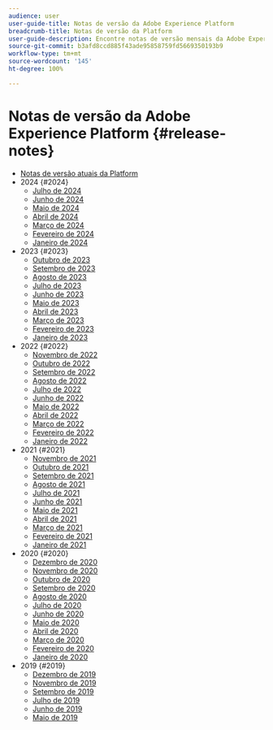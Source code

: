 ```yaml
---
audience: user
user-guide-title: Notas de versão da Adobe Experience Platform
breadcrumb-title: Notas de versão da Platform
user-guide-description: Encontre notas de versão mensais da Adobe Experience Platform.
source-git-commit: b3afd8ccd885f43ade95858759fd5669350193b9
workflow-type: tm+mt
source-wordcount: '145'
ht-degree: 100%

---
```



# Notas de versão da Adobe Experience Platform {#release-notes}

* [Notas de versão atuais da Platform](latest/latest.md)
* 2024 {#2024}
   * [Julho de 2024](2024/july-2024.md)
   * [Junho de 2024](2024/june-2024.md)
   * [Maio de 2024](2024/may-2024.md)
   * [Abril de 2024](2024/april-2024.md)
   * [Março de 2024](2024/march-2024.md)
   * [Fevereiro de 2024](2024/february-2024.md)
   * [Janeiro de 2024](2024/january-2024.md)
* 2023 {#2023}
   * [Outubro de 2023](2023/october-2023.md)
   * [Setembro de 2023](2023/september-2023.md)
   * [Agosto de 2023](2023/august-2023.md)
   * [Julho de 2023](2023/july-2023.md)
   * [Junho de 2023](2023/june-2023.md)
   * [Maio de 2023](2023/may-2023.md)
   * [Abril de 2023](2023/april-2023.md)
   * [Março de 2023](2023/march-2023.md)
   * [Fevereiro de 2023](2023/february-2023.md)
   * [Janeiro de 2023](2023/january-2023.md)
* 2022 {#2022}
   * [Novembro de 2022](2022/november-2022.md)
   * [Outubro de 2022](2022/october-2022.md)
   * [Setembro de 2022](2022/september-2022.md)
   * [Agosto de 2022](2022/august-2022.md)
   * [Julho de 2022](2022/july-2022.md)
   * [Junho de 2022](2022/june-2022.md)
   * [Maio de 2022](2022/may-2022.md)
   * [Abril de 2022](2022/april-2022.md)
   * [Março de 2022](2022/march-2022.md)
   * [Fevereiro de 2022](2022/february-2022.md)
   * [Janeiro de 2022](2022/january-2022.md)
* 2021 {#2021}
   * [Novembro de 2021](2021/november-2021.md)
   * [Outubro de 2021](2021/october-2021.md)
   * [Setembro de 2021](2021/september-2021.md)
   * [Agosto de 2021](2021/august-2021.md)
   * [Julho de 2021](2021/july-2021.md)
   * [Junho de 2021](2021/june-2021.md)
   * [Maio de 2021](2021/may-2021.md)
   * [Abril de 2021](2021/april-2021.md)
   * [Março de 2021](2021/march-2021.md)
   * [Fevereiro de 2021](2021/february-2021.md)
   * [Janeiro de 2021](2021/january-2021.md)
* 2020 {#2020}
   * [Dezembro de 2020](2020/december-2020.md)
   * [Novembro de 2020](2020/november-2020.md)
   * [Outubro de 2020](2020/october-2020.md)
   * [Setembro de 2020](2020/september-2020.md)
   * [Agosto de 2020](2020/august-2020.md)
   * [Julho de 2020](2020/july-2020.md)
   * [Junho de 2020](2020/june-2020.md)
   * [Maio de 2020](2020/may-2020.md)
   * [Abril de 2020](2020/april-2020.md)
   * [Março de 2020](2020/march-2020.md)
   * [Fevereiro de 2020](2020/february-2020.md)
   * [Janeiro de 2020](2020/january-2020.md)
* 2019 {#2019}
   * [Dezembro de 2019](2019/december-2019.md)
   * [Novembro de 2019](2019/november-2019.md)
   * [Setembro de 2019](2019/september-2019.md)
   * [Julho de 2019](2019/july-2019.md)
   * [Junho de 2019](2019/june-2019.md)
   * [Maio de 2019](2019/may-2019.md)
